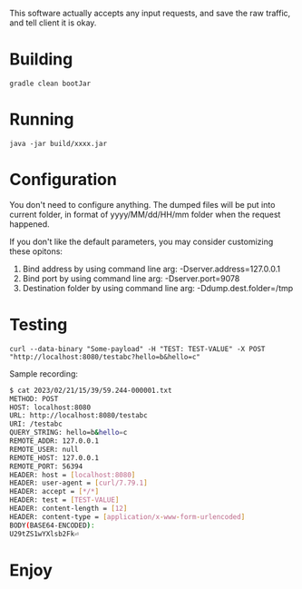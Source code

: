 This software actually accepts any input requests, and save the raw traffic, and tell client it is okay.

# Building
`gradle clean bootJar`

# Running

`java -jar build/xxxx.jar`

# Configuration
You don't need to configure anything. The dumped files will be put into current folder, in format of yyyy/MM/dd/HH/mm folder when the request happened.

If you don't like the default parameters, you may consider customizing these opitons:

1. Bind address by using command line arg: -Dserver.address=127.0.0.1
2. Bind port by using command line arg: -Dserver.port=9078
3. Destination folder by using command line arg: -Ddump.dest.folder=/tmp

# Testing
`curl --data-binary "Some-payload" -H "TEST: TEST-VALUE" -X POST "http://localhost:8080/testabc?hello=b&hello=c"`

Sample recording:
```bash
$ cat 2023/02/21/15/39/59.244-000001.txt 
METHOD: POST
HOST: localhost:8080
URL: http://localhost:8080/testabc
URI: /testabc
QUERY_STRING: hello=b&hello=c
REMOTE_ADDR: 127.0.0.1
REMOTE_USER: null
REMOTE_HOST: 127.0.0.1
REMOTE_PORT: 56394
HEADER: host = [localhost:8080]
HEADER: user-agent = [curl/7.79.1]
HEADER: accept = [*/*]
HEADER: test = [TEST-VALUE]
HEADER: content-length = [12]
HEADER: content-type = [application/x-www-form-urlencoded]
BODY(BASE64-ENCODED):
U29tZS1wYXlsb2Fk⏎               
```

# Enjoy
